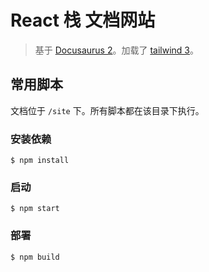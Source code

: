 # React 栈 文档网站
> 基于 [Docusaurus 2](https://docusaurus.io/)。加载了 [tailwind 3](https://tailwindcss.com/)。
>

## 常用脚本
文档位于 `/site` 下。所有脚本都在该目录下执行。

### 安装依赖
```
$ npm install
```

### 启动
```
$ npm start
```

### 部署
```
$ npm build
```
